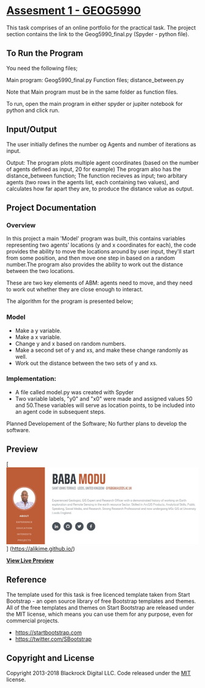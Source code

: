 # [Assesment 1 - GEOG5990](https://alikime.github.io/)

This task comprises of an online portfolio for the practical task. The project section contains the link to the Geog5990_final.py (Spyder - python file).

## To Run the Program
You need the following files;

Main program: Geog5990_final.py
Function files; distance_between.py 

Note that Main program must be in the same folder as function files.

To run, open the main program in either spyder or jupiter notebook for python and click run.

## Input/Output

The user initially defines the number og Agents and number of iterations as input. 

Output: The program plots multiple agent coordinates (based on the number of agents defined as input, 20 for example)
The program also has the distance_between function; The function recieves as input; two arbitary agents (two rows in the agents list, each containing two values), and calculates how far apart they are, to produce the distance value as output. 

## Project Documentation 

### Overview 
In this project a main 'Model' program was built, this contains variables representing two agents' locations (y and x coordinates for each), the code provides the ability to move the locations around by user input, they'll start from some position, and then move one step in based on a random number.The program also provides the ability to work out the distance between the two locations.

These are two key elements of ABM: agents need to move, and they need to work out whether they are close enough to interact.

The algorithm for the program is presented below;

### Model
* Make a y variable.
* Make a x variable.
* Change y and x based on random numbers.
* Make a second set of y and xs, and make these change randomly as well.
* Work out the distance between the two sets of y and xs.

### Implementation:
* A file called model.py was created with Spyder 
* Two variable labels, "y0" and "x0" were made and assigned values 50 and 50.These variables will serve as location points, to be included into an agent code in subsequent steps.

Planned Developement of the Software; No further plans to develop the software.

## Preview
[![Resume Preview](https://github.com/Alikime/alikime.github.io/blob/master/img/PreviewImage.JPG)]
(https://alikime.github.io/)

**[View Live Preview](https://alikime.github.io/)**

## Reference

The template used for this task is free licenced template taken from Start Bootstrap - an open source library of free Bootstrap templates and themes. All of the free templates and themes on Start Bootstrap are released under the MIT license, which means you can use them for any purpose, even for commercial projects.

* https://startbootstrap.com
* https://twitter.com/SBootstrap

## Copyright and License

Copyright 2013-2018 Blackrock Digital LLC. Code released under the [MIT](https://github.com/BlackrockDigital/startbootstrap-resume/blob/gh-pages/LICENSE) license.
